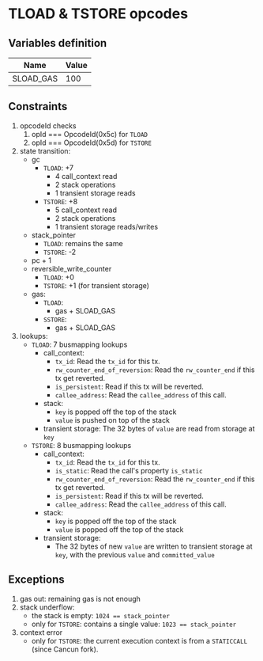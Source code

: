 # TLOAD & TSTORE opcodes

## Variables definition

| Name | Value |
| - | - |
| SLOAD_GAS | 100 |

## Constraints

1. opcodeId checks
   1. opId === OpcodeId(0x5c) for `TLOAD`
   2. opId === OpcodeId(0x5d) for `TSTORE`
2. state transition:
   - gc
     - `TLOAD`: +7
       - 4 call_context read
       - 2 stack operations
       - 1 transient storage reads
     - `TSTORE`: +8
       - 5 call_context read
       - 2 stack operations
       - 1 transient storage reads/writes
   - stack_pointer
     - `TLOAD`: remains the same
     - `TSTORE`: -2
   - pc + 1
   - reversible_write_counter
     - `TLOAD`: +0
     - `TSTORE`: +1 (for transient storage)
   - gas:
     - `TLOAD`:
       - gas + SLOAD_GAS
     - `SSTORE`:
       - gas + SLOAD_GAS
3. lookups:
   - `TLOAD`: 7 busmapping lookups
     - call_context:
       - `tx_id`: Read the `tx_id` for this tx.
       - `rw_counter_end_of_reversion`: Read the `rw_counter_end` if this tx get reverted.
       - `is_persistent`: Read if this tx will be reverted.
       - `callee_address`: Read the `callee_address` of this call.
     - stack:
       - `key` is popped off the top of the stack
       - `value` is pushed on top of the stack
     - transient storage: The 32 bytes of `value` are read from storage at `key`
   - `TSTORE`: 8 busmapping lookups
     - call_context:
       - `tx_id`: Read the `tx_id` for this tx.
       - `is_static`: Read the call's property `is_static`
       - `rw_counter_end_of_reversion`: Read the `rw_counter_end` if this tx get reverted.
       - `is_persistent`: Read if this tx will be reverted.
       - `callee_address`: Read the `callee_address` of this call.
     - stack:
       - `key` is popped off the top of the stack
       - `value` is popped off the top of the stack
     - transient storage:
       - The 32 bytes of new `value` are written to transient storage at `key`, with the previous `value` and `committed_value`

## Exceptions

1. gas out: remaining gas is not enough
2. stack underflow:
   - the stack is empty: `1024 == stack_pointer`
   - only for `TSTORE`: contains a single value: `1023 == stack_pointer`
3. context error
   - only for `TSTORE`: the current execution context is from a `STATICCALL` (since Cancun fork).
